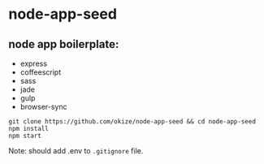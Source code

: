 # node-app-seed

## node app boilerplate:

* express
* coffeescript
* sass
* jade
* gulp
* browser-sync

```
git clone https://github.com/okize/node-app-seed && cd node-app-seed
npm install
npm start
```

Note: should add .env to ```.gitignore``` file.